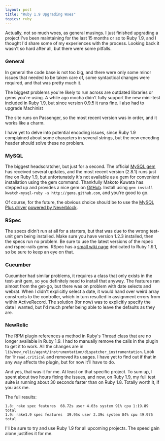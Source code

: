 ```yaml
---
layout: post
title: "Ruby 1.9 Upgrading Woes"
topics: ruby
---
```

Actually, not so much woes, as general musings. I just finished upgrading a project I've been maintaining for the last 15 months or so to Ruby 1.9, and I thought I'd share some of my experiences with the process. Looking back it wasn't so hard after all, but there were some pitfalls.

### General

In general the code base is not too big, and there were only some minor issues that needed to be taken care of, some syntactical changes were required, and that was pretty much it.

The biggest problems you're likely to run across are outdated libraries or gems you're using. A while ago mocha didn't fully support the new mini-test included in Ruby 1.9, but since version 0.9.5 it runs fine. I also had to upgrade Machinist

The site runs on Passenger, so the most recent version was in order, and it works like a charm.

I have yet to delve into potential encoding issues, since Ruby 1.9 complained about some characters in several strings, but the new encoding header should solve these no problem.

### MySQL

The biggest headscratcher, but just for a second. The official [MySQL gem](http://www.tmtm.org/en/mysql/ruby/) has received several updates, and the most recent version (2.8.1) runs just fine on Ruby 1.9, but unfortunately it's not available as a gem for convenient installation using the gem command. Thankfully Makoto Kuwata has stepped up and provides a nice gem on [GitHub](http://github.com/kwatch/mysql-ruby/tree/master). Install using `gem install kwatch-mysql-ruby -s http://gems.github.com`, and you're good to go.

Of course, for the future, the obvious choice should be to use the [MySQL Plus driver](http://github.com/espace/mysqlplus/tree/master) [powered by Neverblock](http://www.espace.com.eg/neverblock/blog/2008/08/28/neverblock-mysql-support/).

### RSpec

The specs didn't run at all for a starters, but that was due to the wrong test-unit gem being installed. Make sure you have version 1.2.3 installed, then the specs run no problem. Be sure to use the latest versions of the rspec and rspec-rails gems. RSpec has a [small wiki page](http://wiki.github.com/dchelimsky/rspec/ruby-191) dedicated to Ruby 1.9.1, so be sure to keep an eye on that.

### Cucumber

Cucumber had similar problems, it requires a class that only exists in the test-unit gem, so you definitely need to install that anyway. The features ran almost from the get-go, but there was on problem with date selects and webrat. When I didn't explicitly select a date, it would hand over weird array constructs to the controller, which in turn resulted in assignment errors from within ActiveRecord. The solution (for now) was to explicitly specify the date I wanted, but I'd much prefer being able to leave the defaults as they are.

### NewRelic

The RPM plugin references a method in Ruby's Thread class that are no longer available in Ruby 1.9. I had to manually remove the calls in the plugin to get it to work. All the changes are in `lib/new_relic/agent/instrumentation/dispatcher_instrumentation`. Look for `Thread.critical` and removed its usages. I have yet to find out if that in any way affects the plugin, but for now it'll have to do.

And yes, that was it for me. At least on that specific project. To sum up, I spent about two hours fixing the issues, and now, on Ruby 1.9, my full test suite is running about 30 seconds faster than on Ruby 1.8. Totally worth it, if you ask me.

The full results:

    1.8: rake spec features  68.72s user 4.03s system 91% cpu 1:19.89 total
    1.9: rake1.9 spec features  39.95s user 2.39s system 84% cpu 49.975 total

I'll be sure to try and use Ruby 1.9 for all upcoming projects. The speed gain alone justifies it for me.